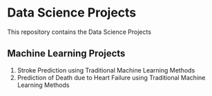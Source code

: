 # Data Science Projects

This repository contains the Data Science Projects

## Machine Learning Projects
1. Stroke Prediction using Traditional Machine Learning Methods
2. Prediction of Death due to Heart Failure using Traditional Machine Learning Methods
